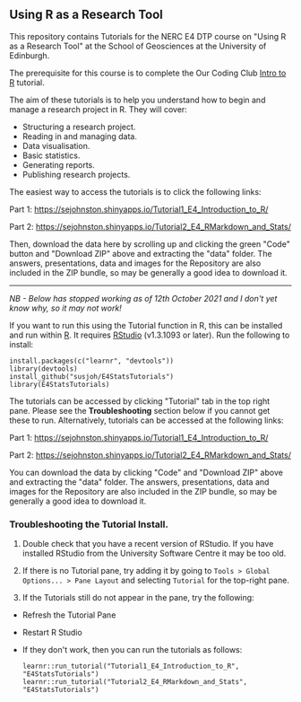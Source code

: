 ## Using R as a Research Tool

This repository contains Tutorials for the NERC E4 DTP course on "Using R as a Research Tool" at the School of Geosciences at the University of Edinburgh. 

The prerequisite for this course is to complete the Our Coding Club [Intro to R](https://ourcodingclub.github.io/tutorials/intro-to-r/) tutorial.

The aim of these tutorials is to help you understand how to begin and manage a research project in R. They will cover:

* Structuring a research project.
* Reading in and managing data.
* Data visualisation.
* Basic statistics.
* Generating reports.
* Publishing research projects.

The easiest way to access the tutorials is to click the following links:

Part 1: https://sejohnston.shinyapps.io/Tutorial1_E4_Introduction_to_R/

Part 2: https://sejohnston.shinyapps.io/Tutorial2_E4_RMarkdown_and_Stats/

Then, download the data here by scrolling up and clicking the green "Code" button and "Download ZIP" above and extracting the "data" folder. The answers, presentations, data and images for the Repository are also included in the ZIP bundle, so may be generally a good idea to download it.

---

*NB - Below has stopped working as of 12th October 2021 and I don't yet know why, so it may not work!*

If you want to run this using the Tutorial function in R, this can be installed and run within [R](https://cloud.r-project.org/). It requires [RStudio](https://rstudio.com/products/rstudio/download/) (v1.3.1093 or later). Run the following to install:

    install.packages(c("learnr", "devtools"))
    library(devtools)
    install_github("susjoh/E4StatsTutorials")
    library(E4StatsTutorials)
    
The tutorials can be accessed by clicking "Tutorial" tab in the top right pane. Please see the **Troubleshooting** section below if you cannot get these to run. Alternatively, tutorials can be accessed at the following links:

Part 1: https://sejohnston.shinyapps.io/Tutorial1_E4_Introduction_to_R/

Part 2: https://sejohnston.shinyapps.io/Tutorial2_E4_RMarkdown_and_Stats/

You can download the data by clicking "Code" and "Download ZIP" above and extracting the "data" folder. The answers, presentations, data and images for the Repository are also included in the ZIP bundle, so may be generally a good idea to download it. 

### Troubleshooting the Tutorial Install.

1. Double check that you have a recent version of RStudio.  If you have installed RStudio from the University Software Centre it may be too old.

2. If there is no Tutorial pane, try adding it by going to `Tools > Global Options... > Pane Layout` and selecting `Tutorial` for the top-right pane.

3. If the Tutorials still do not appear in the pane, try the following:

  * Refresh the Tutorial Pane 
  * Restart R Studio
  * If they don't work, then you can run the tutorials as follows:

        learnr::run_tutorial("Tutorial1_E4_Introduction_to_R", "E4StatsTutorials")
        learnr::run_tutorial("Tutorial2_E4_RMarkdown_and_Stats", "E4StatsTutorials")


